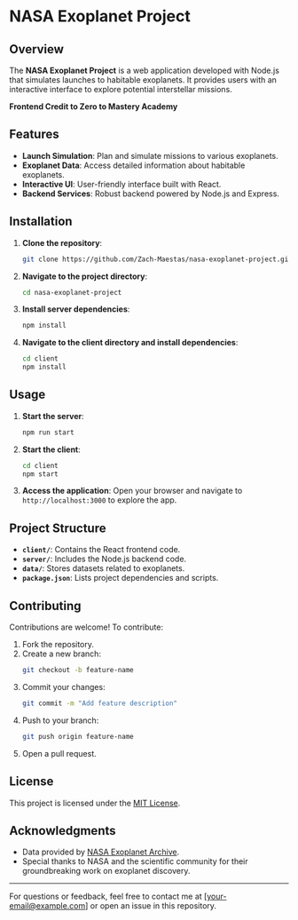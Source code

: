 # NASA Exoplanet Project

## Overview

The **NASA Exoplanet Project** is a web application developed with Node.js that simulates launches to habitable exoplanets. It provides users with an interactive interface to explore potential interstellar missions.

**Frontend Credit to Zero to Mastery Academy**

## Features

- **Launch Simulation**: Plan and simulate missions to various exoplanets.
- **Exoplanet Data**: Access detailed information about habitable exoplanets.
- **Interactive UI**: User-friendly interface built with React.
- **Backend Services**: Robust backend powered by Node.js and Express.

## Installation

1. **Clone the repository**:
   ```bash
   git clone https://github.com/Zach-Maestas/nasa-exoplanet-project.git
   ```
2. **Navigate to the project directory**:
   ```bash
   cd nasa-exoplanet-project
   ```
3. **Install server dependencies**:
   ```bash
   npm install
   ```
4. **Navigate to the client directory and install dependencies**:
   ```bash
   cd client
   npm install
   ```

## Usage

1. **Start the server**:
   ```bash
   npm run start
   ```
2. **Start the client**:
   ```bash
   cd client
   npm start
   ```
3. **Access the application**:
   Open your browser and navigate to `http://localhost:3000` to explore the app.

## Project Structure

- **`client/`**: Contains the React frontend code.
- **`server/`**: Includes the Node.js backend code.
- **`data/`**: Stores datasets related to exoplanets.
- **`package.json`**: Lists project dependencies and scripts.

## Contributing

Contributions are welcome! To contribute:

1. Fork the repository.
2. Create a new branch:
   ```bash
   git checkout -b feature-name
   ```
3. Commit your changes:
   ```bash
   git commit -m "Add feature description"
   ```
4. Push to your branch:
   ```bash
   git push origin feature-name
   ```
5. Open a pull request.

## License

This project is licensed under the [MIT License](LICENSE).

## Acknowledgments

- Data provided by [NASA Exoplanet Archive](https://exoplanetarchive.ipac.caltech.edu/).
- Special thanks to NASA and the scientific community for their groundbreaking work on exoplanet discovery.

---

For questions or feedback, feel free to contact me at [your-email@example.com] or open an issue in this repository.
